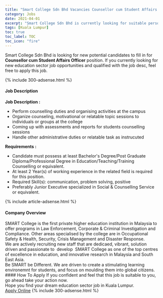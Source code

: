 ```yaml
---
title: "Smart College Sdn Bhd Vacancies Counsellor cum Student Affairs Officer" 
category: Jobs 
date: 2021-04-01 
excerpt: "Smart College Sdn Bhd is currently looking for suitable person to fill in the Counsellor cum Student Affairs Officer which positioned at Kuala Lumpur" 
tags: [Kuala Lumpur] 
toc: true 
toc_label: TOC 
toc_icon: "fire" 
--- 
```


<p>Smart College Sdn Bhd is looking for new potential candidates to fill in for <b>Counsellor cum Student Affairs Officer</b> position. If you currently looking for new education sector job opportunities and qualified with the job desc, feel free to apply this job.
</p>{% include 300-adsense.html %} 
<div><div><h4>Job Description</h4></div><div><div><span><div><p><strong>Job Description :</strong></p><ul><li>Perform counselling duties and organising activities at the campus&#160;</li><li>Organize counseling, motivational or relatable topic sessions to individuals or groups at the college&#160;</li><li>Coming up with assessments and reports for students counselling sessions</li><li>Handle other administrative duties or relatable task as instrucuted&#160;</li></ul><p><strong>Requirements :&#160;</strong></p><ul><li>Candidate must possess at least Bachelor's Degree/Post Graduate Diploma/Professional Degree in Education/Teaching/Training Counselling or equivalent.</li><li>At least 2&#160;Year(s) of working experience in the related field is required for this position.</li><li>Required Skill(s): communication, problem solving, positive</li><li>Preferably Junior Executive specialized in Social &amp; Counselling Service or equivalent.</li></ul></div></span></div></div></div> 
{% include article-adsense.html %} 
<div><div><h4>Company Overview</h4></div><div><div><span><div><div>
<div>
		SMART College is the first private higher education institution in Malaysia to offer programs in Law Enforcement, Corporate &amp; Criminal Investigation and Compliance. Other areas specialised by the college are in Occupational Safety &amp; Health, Security, Crisis Management and Disaster Response.</div>
<div>
		We are actively recruiting new staff that are dedicaed, vibrant, solution driven and passionate to &#160;develop &#160;SMART College as one of the top centres of excellence in education, and innovative research in Malaysia and South East Asia.&#160;</div>
<div>
		Be SMART be Different. We are driven to create a stimulating learning environemnt for students, and focus on moulding them into global citizens.&#160;</div>
</div></div></span></div></div></div> 
#### How To Apply 
If you confident and feel that this job is suitable to you, go ahead take your action now. <br/> 
Hope you find your dream education sector job in Kuala Lumpur. <br/> 
<a href="https://www.jobstreet.com.my/en/job/counsellor-cum-student-affairs-officer-4523406?jobId=jobstreet-my-job-4523406" class="btn btn--info" target="_blank" rel="nofollow noopenner">Apply Online</a> 
{% include 300-adsense.html %} 